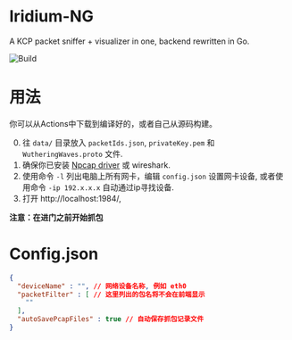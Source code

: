 # Iridium-NG

A KCP packet sniffer + visualizer in one, backend rewritten in Go.

![Build](https://github.com/Akka0/Iridium-NG/actions/workflows/build.yml/badge.svg)

# 用法

你可以从Actions中下载到编译好的，或者自己从源码构建。

0. 往 `data/` 目录放入 `packetIds.json`, `privateKey.pem` 和 `WutheringWaves.proto` 文件.
1. 确保你已安装 [Npcap driver](https://npcap.com/#download) 或 wireshark.
2. 使用命令 `-l` 列出电脑上所有网卡，编辑 `config.json` 设置网卡设备, 或者使用命令 `-ip 192.x.x.x` 自动通过ip寻找设备.
3. 打开 http://localhost:1984/, 

**注意：在进门之前开始抓包**

# Config.json

```json
{
  "deviceName" : "", // 网络设备名称, 例如 eth0
  "packetFilter" : [ // 这里列出的包名将不会在前端显示
    ""
  ],
  "autoSavePcapFiles" : true // 自动保存抓包记录文件
}
```
